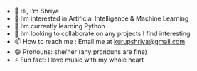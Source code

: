 - 👋 Hi, I’m Shriya
- 👀 I’m interested in Artificial Intelligence & Machine Learning
- 🌱 I’m currently learning Python
- 💞️ I’m looking to collaborate on any projects I find interesting
- 📫 How to reach me : Email me at kurupshriya@gmail.com
- 😄 Pronouns: she/her (any pronouns are fine)
- ⚡ Fun fact: I love music with my whole heart

<!---
Shriii25/Shriii25 is a ✨ special ✨ repository because its `README.md` (this file) appears on your GitHub profile.
You can click the Preview link to take a look at your changes.
--->
